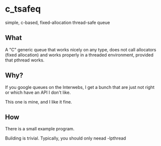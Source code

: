 # c_tsafeq

simple, c-based, fixed-allocation thread-safe queue

## What

A "C" generic queue that works nicely on any type, does
not call allocators (fixed allocation) and works properly
in a threaded environment, provided that pthread works.

## Why?

If you google queues on the Interwebs, I get a bunch that are
just not right or which have an API I don't like.

This one is mine, and I like it fine.

## How

There is a small example program.

Building is trivial. Typically, you should only neead -lpthread

